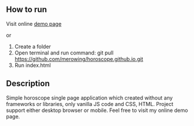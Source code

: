 ## How to run

Visit online [demo page](https://horoscope.github.io)

or

1. Create a folder
2. Open terminal and run command: git pull https://github.com/merowing/horoscope.github.io.git
3. Run index.html

## Description

Simple horoscope single page application which created without any frameworks or libraries, only vanilla JS code and CSS, HTML. Project support either desktop browser or mobile.
Feel free to visit my online demo page.